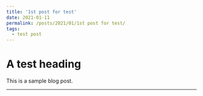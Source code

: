 ```yaml
---
title: '1st post for test'
date: 2021-01-11
permalink: /posts/2021/01/1st post for test/
tags:
  - test post
---
```




A test heading
======

This is a sample blog post. 

------
